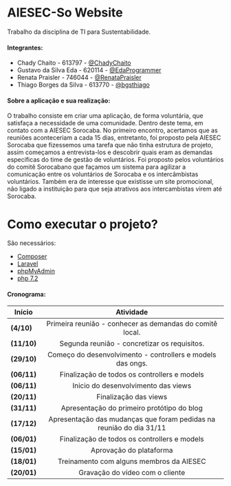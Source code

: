 # AIESEC-So Website

Trabalho da disciplina de TI para Sustentabilidade.

#### Integrantes:
- Chady Chaito - 613797 - [@ChadyChaito](https://github.com/chadychaito)
- Gustavo da Silva Eda - 620114 - [@EdaProgrammer](https://github.com/EdaProgrammer)
- Renata Praisler - 746044 - [@RenataPraisler](https://github.com/RenataPraisler)
- Thiago Borges da Silva - 613770 - [@bgsthiago](https://github.com/bgsthiago)


#### Sobre a aplicação e sua realização:
O trabalho consiste em criar uma aplicação, de forma voluntária, que satisfaça a necessidade de uma comunidade. Dentro deste tema,
em contato com a AIESEC Sorocaba.
No primeiro encontro, acertamos que as reuniões aconteceriam a cada 15 dias, entretanto, foi proposto pela AIESEC Sorocaba que fizessemos uma tarefa que não tinha estrutura de projeto, assim começamos a entrevista-los e descobrir quais eram as demandas específicas do time de gestão de voluntários.
Foi proposto pelos voluntários do comitê Sorocabano que façamos um sistema para agilizar a comunicação entre
os voluntários de Sorocaba e os intercâmbistas voluntários. Também era de interesse que existisse um site promocional, não ligado a instituição para que seja atrativos aos intercambistas virem até Sorocaba.

# Como executar o projeto?
São necessários:
- [Composer](https://getcomposer.org/) 
- [Laravel](https://laravel.com/)
- [phpMyAdmin](https://www.phpmyadmin.net/)
- [php 7.2](http://php.net/downloads.php)

#### Cronograma:

|Início |Atividade |
| ----------------------------------|:----------:|
|**(4/10)**|Primeira reunião - conhecer as demandas do comitê local.|
|**(11/10)**|Segunda reunião - concretizar os requisitos.|
|**(29/10)**|Começo do desenvolvimento - controllers e models das ongs.|
|**(06/11)**|Finalização de todos os controllers e models|
|**(06/11)**|Inicio do desenvolvimento das views|
|**(20/11)**|Finalização das views|
|**(31/11)**|Apresentação do primeiro protótipo do blog|
|**(17/12)**|Apresentação das mudanças que foram pedidas na reunião do dia 31/11|
|**(06/01)**|Finalização de todos os controllers e models|
|**(15/01)**|Aprovação do plataforma|
|**(18/01)**|Treinamento com alguns membros da AIESEC|
|**(20/01)**|Gravação do vídeo com o cliente|

